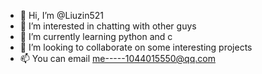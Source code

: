 - 👋 Hi, I’m @Liuzin521
- 👀 I’m interested in chatting with other guys
- 🌱 I’m currently learning python and c
- 💞️ I’m looking to collaborate on some interesting projects
- 📫 You can email me-----1044015550@qq.com

<!---
Liuzin521/Liuzin521 is a ✨ special ✨ repository because its `README.md` (this file) appears on your GitHub profile.
You can click the Preview link to take a look at your changes.
--->

